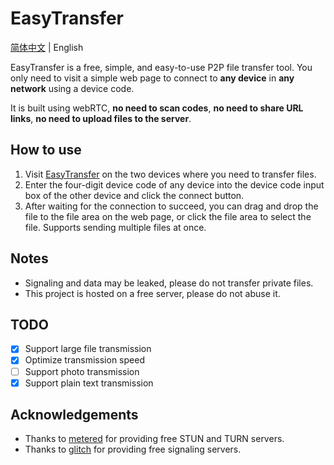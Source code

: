 # EasyTransfer

[简体中文](README_cn.md) | English

EasyTransfer is a free, simple, and easy-to-use P2P file transfer tool. You only need to visit a simple web page to connect to **any device** in **any network** using a device code.

It is built using webRTC, **no need to scan codes**, **no need to share URL links**, **no need to upload files to the server**.

## How to use

1. Visit [EasyTransfer](https://file.ch3nyang.top/) on the two devices where you need to transfer files.
2. Enter the four-digit device code of any device into the device code input box of the other device and click the connect button.
3. After waiting for the connection to succeed, you can drag and drop the file to the file area on the web page, or click the file area to select the file. Supports sending multiple files at once.

## Notes

- Signaling and data may be leaked, please do not transfer private files.
- This project is hosted on a free server, please do not abuse it.

## TODO

- [x] Support large file transmission
- [x] Optimize transmission speed
- [ ] Support photo transmission
- [x] Support plain text transmission

## Acknowledgements

- Thanks to [metered](https://www.metered.ca/) for providing free STUN and TURN servers.
- Thanks to [glitch](https://glitch.com/) for providing free signaling servers.
